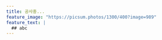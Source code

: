 ```yaml
---
title: 공사중...
feature_image: "https://picsum.photos/1300/400?image=989"
feature_text: |
  ## abc
---
```


